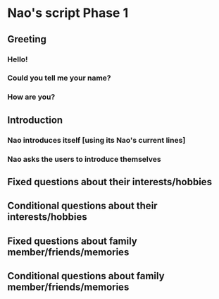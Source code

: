 # Nao's script Phase 1

## **Greeting**
### Hello!
### Could you tell me your name?
### How are you?


## **Introduction**
### Nao introduces itself [using its Nao's current lines] 
### Nao asks the users to introduce themselves
## **Fixed questions about their interests/hobbies**

## **Conditional questions about their interests/hobbies**
###

## Fixed questions about family member/friends/memories
###

## **Conditional questions about family member/friends/memories**
